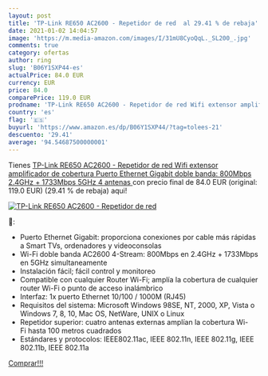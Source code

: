 ```yaml
---
layout: post
title: 'TP-Link RE650 AC2600 - Repetidor de red  al 29.41 % de rebaja'
date: 2021-01-02 14:04:57
image: 'https://m.media-amazon.com/images/I/31mU8CyoQqL._SL200_.jpg'
comments: true
category: ofertas
author: ring
slug: 'B06Y1SXP44-es'
actualPrice: 84.0 EUR
currency: EUR
price: 84.0
comparePrice: 119.0 EUR
prodname: 'TP-Link RE650 AC2600 - Repetidor de red Wifi extensor amplificador de cobertura Puerto Ethernet Gigabit  doble banda: 800Mbps  2.4GHz + 1733Mbps  5GHz  4 antenas '
country: 'es'
flag: '🇪🇸'
buyurl: 'https://www.amazon.es/dp/B06Y1SXP44/?tag=tolees-21'
descuento: '29.41'
average: '94.54687500000001'
---
```


Tienes [TP-Link RE650 AC2600 - Repetidor de red Wifi extensor amplificador de cobertura Puerto Ethernet Gigabit  doble banda: 800Mbps  2.4GHz + 1733Mbps  5GHz  4 antenas ](https://www.amazon.es/dp/B06Y1SXP44/?tag=tolees-21) con precio final de  84.0 EUR (original: 119.0 EUR) (29.41 %  de rebaja) aqui!

[![TP-Link RE650 AC2600 - Repetidor de red ](https://m.media-amazon.com/images/I/31mU8CyoQqL._SL200_.jpg)](https://www.amazon.es/dp/B06Y1SXP44/?tag=tolees-21)

🔎:

- Puerto Ethernet Gigabit: proporciona conexiones por cable más rápidas a Smart TVs, ordenadores y videoconsolas
- Wi-Fi doble banda AC2600 4-Stream: 800Mbps en 2.4GHz + 1733Mbps en 5GHz simultaneamente
- Instalación fácil; fácil control y monitoreo
- Compatible con cualquier Router Wi-Fi; amplía la cobertura de cualquier router Wi-Fi o punto de acceso inalámbrico
- Interfaz: 1x puerto Ethernet 10/100 / 1000M (RJ45)
- Requisitos del sistema: Microsoft Windows 98SE, NT, 2000, XP, Vista o Windows 7, 8, 10, Mac OS, NetWare, UNIX o Linux
- Repetidor superior: cuatro antenas externas amplían la cobertura Wi-Fi hasta 100 metros cuadrados
- Estándares y protocolos: IEEE802.11ac, IEEE 802.11n, IEEE 802.11g, IEEE 802.11b, IEEE 802.11a

[Comprar!!!](https://www.amazon.es/dp/B06Y1SXP44/?tag=tolees-21)
